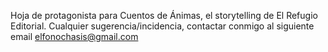 Hoja de protagonista para Cuentos de Ánimas, el storytelling de El Refugio Editorial. Cualquier sugerencia/incidencia, contactar conmigo al siguiente email elfonochasis@gmail.com